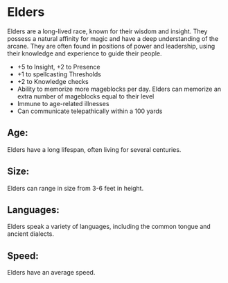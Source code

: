 # Elders

Elders are a long-lived race, known for their wisdom and insight. They possess a natural affinity for magic and have a deep understanding of the arcane. They are often found in positions of power and leadership, using their knowledge and experience to guide their people.

- +5 to Insight, +2 to Presence
- +1 to spellcasting Thresholds
- +2 to Knowledge checks
- Ability to memorize more mageblocks per day. Elders can memorize an extra number of mageblocks equal to their level
- Immune to age-related illnesses
- Can communicate telepathically within a 100 yards

## Age: 

Elders have a long lifespan, often living for several centuries.

## Size: 

Elders can range in size from 3-6 feet in height.

## Languages: 

Elders speak a variety of languages, including the common tongue and ancient dialects.

## Speed: 

Elders have an average speed.

